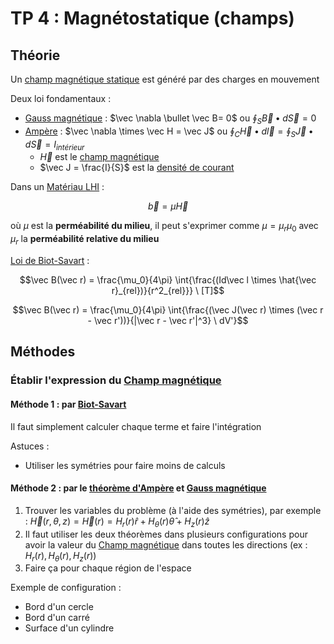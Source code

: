 # TP 4 : Magnétostatique (champs)

## Théorie

Un [champ magnétique statique](../Notion/Champ%20d'induction%20magnétique.md) est généré par des charges en mouvement

Deux loi fondamentaux :
- [Gauss magnétique](../Notion/Loi%20de%20Gauss.md) : $\vec \nabla \bullet \vec B= 0$ ou $\oint_S{\vec B \bullet d\vec S}=0$
- [Ampère](../Notion/Théorème%20d'Ampère.md) : $\vec \nabla \times \vec H = \vec J$ ou $\oint_C{\vec H \bullet d\vec l} = \oint_S{\vec J\bullet d\vec S} = I_{intérieur}$
	- $\vec H$ est le [champ magnétique](../Notion/Champ%20magnétique.md)
	- $\vec J = \frac{I}{S}$ est la [densité de courant](../Notion/Densité%20de%20courant%20électrique.md)

Dans un [Matériau LHI](../Notion/Matériau%20LHI.md) :

$$\vec b = \mu \vec H$$

où $\mu$ est la **perméabilité du milieu**, il peut s'exprimer comme $\mu = \mu_r \mu_0$ avec $\mu_r$ la **perméabilité relative du milieu**

[Loi de Biot-Savart](../Notion/Loi%20de%20Biot-Savart.md) :

$$\vec B(\vec r) = \frac{\mu_0}{4\pi} \int{\frac{(Id\vec l \times \hat{\vec r}_{rel})}{r^2_{rel}}} \ [T]$$

$$\vec B(\vec r) = \frac{\mu_0}{4\pi} \int{\frac{(\vec J(\vec r) \times (\vec r - \vec r'))}{|\vec r - \vec r'|^3} \ dV'}$$

## Méthodes

### Établir l'expression du [Champ magnétique](../Notion/Champ%20magnétique.md)

#### Méthode 1 : par [Biot-Savart](../Notion/Loi%20de%20Biot-Savart.md)

Il faut simplement calculer chaque terme et faire l'intégration 

Astuces :
- Utiliser les symétries pour faire moins de calculs

#### Méthode 2 : par le [théorème d'Ampère](../Notion/Théorème%20d'Ampère.md) et [Gauss magnétique](../Notion/Loi%20de%20Gauss.md)

1. Trouver les variables du problème (à l'aide des symétries), par exemple : $\vec H(r,\theta,z) = \vec H(r) = H_r(r) \hat r+H_\theta(r) \hat \theta + H_z(r)\hat z$
2. Il faut utiliser les deux théorèmes dans plusieurs configurations pour avoir la valeur du [Champ magnétique](../Notion/Champ%20magnétique.md) dans toutes les directions (ex : $H_r(r), H_\theta(r), H_z(r)$)
3. Faire ça pour chaque région de l'espace

Exemple de configuration :
- Bord d'un cercle 
- Bord d'un carré 
- Surface d'un cylindre 
